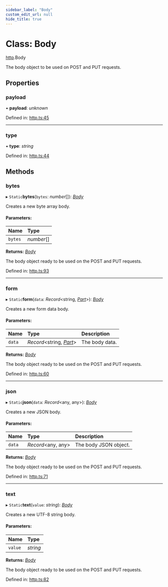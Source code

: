 ```yaml
---
sidebar_label: "Body"
custom_edit_url: null
hide_title: true
---
```


# Class: Body

[http](../modules/http.md).Body

The body object to be used on POST and PUT requests.

## Properties

### payload

• **payload**: *unknown*

Defined in: [http.ts:45](https://github.com/tauri-apps/tauri/blob/3afef190/tooling/api/src/http.ts#L45)

___

### type

• **type**: *string*

Defined in: [http.ts:44](https://github.com/tauri-apps/tauri/blob/3afef190/tooling/api/src/http.ts#L44)

## Methods

### bytes

▸ `Static`**bytes**(`bytes`: *number*[]): [*Body*](http.body.md)

Creates a new byte array body.

#### Parameters:

Name | Type |
:------ | :------ |
`bytes` | *number*[] |

**Returns:** [*Body*](http.body.md)

The body object ready to be used on the POST and PUT requests.

Defined in: [http.ts:93](https://github.com/tauri-apps/tauri/blob/3afef190/tooling/api/src/http.ts#L93)

___

### form

▸ `Static`**form**(`data`: *Record*<string, [*Part*](../modules/http.md#part)\>): [*Body*](http.body.md)

Creates a new form data body.

#### Parameters:

Name | Type | Description |
:------ | :------ | :------ |
`data` | *Record*<string, [*Part*](../modules/http.md#part)\> | The body data.    |

**Returns:** [*Body*](http.body.md)

The body object ready to be used on the POST and PUT requests.

Defined in: [http.ts:60](https://github.com/tauri-apps/tauri/blob/3afef190/tooling/api/src/http.ts#L60)

___

### json

▸ `Static`**json**(`data`: *Record*<any, any\>): [*Body*](http.body.md)

Creates a new JSON body.

#### Parameters:

Name | Type | Description |
:------ | :------ | :------ |
`data` | *Record*<any, any\> | The body JSON object.    |

**Returns:** [*Body*](http.body.md)

The body object ready to be used on the POST and PUT requests.

Defined in: [http.ts:71](https://github.com/tauri-apps/tauri/blob/3afef190/tooling/api/src/http.ts#L71)

___

### text

▸ `Static`**text**(`value`: *string*): [*Body*](http.body.md)

Creates a new UTF-8 string body.

#### Parameters:

Name | Type |
:------ | :------ |
`value` | *string* |

**Returns:** [*Body*](http.body.md)

The body object ready to be used on the POST and PUT requests.

Defined in: [http.ts:82](https://github.com/tauri-apps/tauri/blob/3afef190/tooling/api/src/http.ts#L82)
